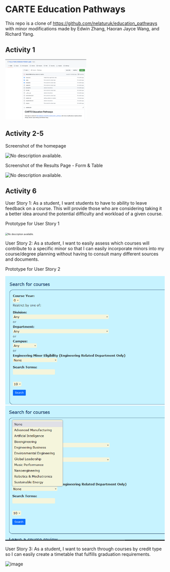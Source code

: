 # CARTE Education Pathways
This repo is a clone of https://github.com/nelaturuk/education_pathways with minor modifications made by Edwin Zhang, Haoran Jayce Wang, and Richard Yang.



## Activity 1

<img src="readme.assets/image-20221022152127973.png" alt="image-20221022152127973" style="zoom: 25%;" />



## Activity 2-5

Screenshot of the homepage

![No description available.](https://scontent-ord5-2.xx.fbcdn.net/v/t1.15752-9/310959929_1473494093147755_6053136593990081542_n.png?_nc_cat=105&ccb=1-7&_nc_sid=ae9488&_nc_ohc=wWARrzFwpuYAX__wPI3&_nc_ht=scontent-ord5-2.xx&oh=03_AdShQuZkuzOV0-77zWJIJunhR6P-FHzlzjJTrobDmylxLg&oe=63797A29)



Screenshot of the Results Page - Form & Table

![No description available.](https://scontent-ord5-2.xx.fbcdn.net/v/t1.15752-9/312299615_780788443015431_2277061702654099276_n.png?_nc_cat=100&ccb=1-7&_nc_sid=ae9488&_nc_ohc=gz_6Ych9EJUAX-IjmHh&tn=ejyS42Wban9DiIO0&_nc_ht=scontent-ord5-2.xx&oh=03_AdQ-Mvq1mFz6uE9Ifm9x58FiIx5jrA4or7UXTlQYLVM3ug&oe=63783004)

## Activity 6

User Story 1: As a student, I want students to have to ability to leave feedback on a course. This will provide those who are considering taking it a better idea around the potential difficulty and workload of a given course. 

Prototype for User Story 1

<img src="https://scontent-ord5-2.xx.fbcdn.net/v/t1.15752-9/308594709_510370244007594_3265600598806402019_n.png?_nc_cat=109&ccb=1-7&_nc_sid=ae9488&_nc_ohc=gfIoHAOF_l4AX9v8hjo&_nc_ht=scontent-ord5-2.xx&oh=03_AdTcBW8z8EVuwHsT0DVdL5yM6v7pX2k3MjF4aMaFKbnZWg&oe=63794F31" alt="No description available." style="zoom:50%;" />

User Story 2: As a student, I want to easily assess which courses will contribute to a specific minor so that I can easily incorporate minors into my course/degree planning without having to consult many different sources and documents.

Prototype for User Story 2

<img src="readme.assets/eng_minor_sc1.PNG" alt="eng_minor_sc1" style="zoom: 75%;" />

<img src="readme.assets/eng_minor_sc2.PNG" alt="eng_minor_sc2" style="zoom: 75%;" />

User Story 3: As a student, I want to search through courses by credit type so I can easily create a timetable that fulfills graduation requirements.

![image](https://user-images.githubusercontent.com/50087564/197366399-48aa3c22-51f3-4ac1-9009-061e6b17695f.png)


